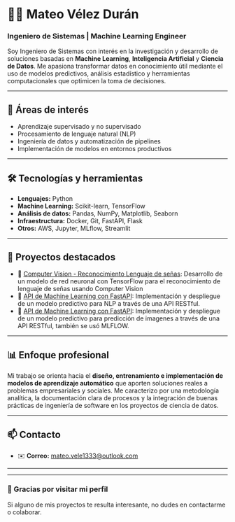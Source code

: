 # 👨‍💻 Mateo Vélez Durán

### Ingeniero de Sistemas | Machine Learning Engineer

Soy Ingeniero de Sistemas con interés en la investigación y desarrollo de soluciones basadas en **Machine Learning**, **Inteligencia Artificial** y **Ciencia de Datos**. Me apasiona transformar datos en conocimiento útil mediante el uso de modelos predictivos, análisis estadístico y herramientas computacionales que optimicen la toma de decisiones.

---

## 🧠 Áreas de interés
- Aprendizaje supervisado y no supervisado  
- Procesamiento de lenguaje natural (NLP)  
- Ingeniería de datos y automatización de pipelines  
- Implementación de modelos en entornos productivos  

---

## 🛠️ Tecnologías y herramientas
- **Lenguajes:** Python
- **Machine Learning:** Scikit-learn, TensorFlow 
- **Análisis de datos:** Pandas, NumPy, Matplotlib, Seaborn  
- **Infraestructura:** Docker, Git, FastAPI, Flask  
- **Otros:** AWS, Jupyter, MLflow, Streamlit  

---

## 📂 Proyectos destacados
- 🔹 [Computer Vision - Reconocimiento Lenguaje de señas](https://github.com/MateoVelezDuran1333/Computer-Vision-SignLanguageDetection): Desarrollo de un modelo de red neuronal con TensorFlow para el reconocimiento de lenguaje de señas usando Computer Vision
- 🔹 [API de Machine Learning con FastAPI](https://github.com/MateoVelezDuran1333/StackOverflow-Predictions): Implementación y despliegue de un modelo predictivo para NLP a través de una API RESTful.
- 🔹 [API de Machine Learning con FastAPI](https://github.com/MateoVelezDuran1333/Tom-Jerry-predictor): Implementación y despliegue de un modelo predictivo para predicción de imagenes a través de una API RESTful, también se usó MLFLOW.

---

## 📊 Enfoque profesional
Mi trabajo se orienta hacia el **diseño, entrenamiento e implementación de modelos de aprendizaje automático** que aporten soluciones reales a problemas empresariales y sociales. Me caracterizo por una metodología analítica, la documentación clara de procesos y la integración de buenas prácticas de ingeniería de software en los proyectos de ciencia de datos.

---

## 📫 Contacto
- ✉️ **Correo:** mateo.vele1333@outlook.com

---
---

### 🌟 Gracias por visitar mi perfil
Si alguno de mis proyectos te resulta interesante, no dudes en contactarme o colaborar.

